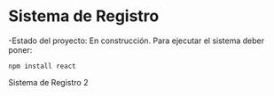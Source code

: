 <h1> Sistema de Registro</h1>

-Estado del proyecto: En construcción.
Para ejecutar el sistema deber poner:

```npm install react```

Sistema de Registro 2

